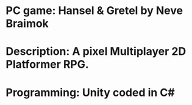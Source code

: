 # PC game: Hansel & Gretel by Neve Braimok
# Description: A pixel Multiplayer 2D Platformer RPG. 
# Programming: Unity coded in C#
